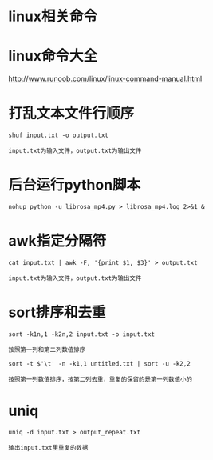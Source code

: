 linux相关命令
============

# linux命令大全

http://www.runoob.com/linux/linux-command-manual.html


# 打乱文本文件行顺序

```linux
shuf input.txt -o output.txt

input.txt为输入文件，output.txt为输出文件
```


# 后台运行python脚本

```linux
nohup python -u librosa_mp4.py > librosa_mp4.log 2>&1 &
```

# awk指定分隔符
```linux
cat input.txt | awk -F, '{print $1, $3}' > output.txt

input.txt为输入文件，output.txt为输出文件
```

# sort排序和去重

```linux
sort -k1n,1 -k2n,2 input.txt -o input.txt

按照第一列和第二列数值排序

sort -t $'\t' -n -k1,1 untitled.txt | sort -u -k2,2

按照第一列数值排序，按第二列去重，重复的保留的是第一列数值小的
``` 

# uniq
```linux
uniq -d input.txt > output_repeat.txt

输出input.txt里重复的数据
```




